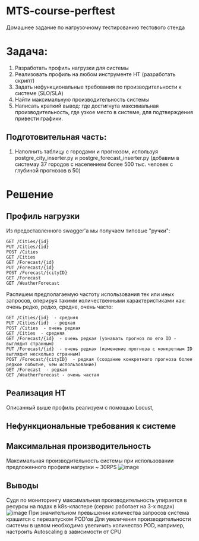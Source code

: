 # MTS-course-perftest
Домашнее задание по нагрузочному тестированию тестового стенда

# Задача:

1. Разработать профиль нагрузки для системы  
2. Реализовать профиль на любом инструменте НТ (разработать скрипт)  
3. Задать нефункциональные требования по производительности к системе (SLO/SLA)  
4. Найти максимальную производительность системы  
5. Написать краткий вывод: где достигнута максимальная производительность, где узкое место в системе, для подтверждения привести графики.


## Подготовительная часть:  
1. Наполнить таблицу с городами и прогнозом, используя postgre_city_inserter.py и postgre_forecast_inserter.py (добавим в системау 37 городов с населением более 500 тыс. человек с глубиной прогнозов в 50)  

# Решение
## Профиль нагрузки
Из предоставленного swagger'a мы получаем типовые "ручки":  
```
GET /Cities/{id}
PUT /Cities/{id}
POST /Cities  
GET /Cities  
GET /Forecast/{id}  
PUT /Forecast/{id}  
POST /Forecast/{cityID}  
GET /Forecast  
GET /WeatherForecast
```
Распишем предполагаемую частоту использования тех или иных запросов, оперируя такими количественными характеристиками как: очень редко, редко, средне, очень часто:  
```
GET /Cities/{id}  - средняя
PUT /Cities/{id}  - редкая
POST /Cities  - очень редкая
GET /Cities  - средняя  
GET /Forecast/{id}  - очень редкая (узнавать прогноз по его ID - выглядит странным)
PUT /Forecast/{id}  - очень редкая (изменение прогноза с конкретным ID выглядит несколько странным)  
POST /Forecast/{cityID}  - редкая (создание конкретного прогноза более редкое событие, чем использование)  
GET /Forecast  - редкая
GET /WeatherForecast - очень частая
```
## Реализация НТ
Описанный выше профиль реализуем с помощью Locust, 

## Нефункциональные требования к системе


## Максимальная производительность
Максимальная производительность системы при использовании предложенного профиля нагрузки ~ 30RPS
![image](https://github.com/AlbertBukharov/MTS-course-perftest/assets/81142061/94787522-fd7c-42cd-a76b-1081680dbd18)

## Выводы
Судя по мониторингу максимальная производительность упирается в ресурсы на подах в k8s-кластере (сервис работает на 3-х подах)
![image](https://github.com/AlbertBukharov/MTS-course-perftest/assets/81142061/4420aabf-09e3-4758-a659-b4bdb67ab4e7)
При значительном превышении количества запросов система крашится с перезапуском POD'ов
Для увеличения производительности системы в целом необходимо увеличить количество POD, например, настроить Autoscaling в зависимости от CPU
